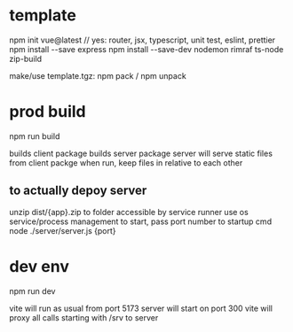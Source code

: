 # template

npm init vue@latest // yes: router, jsx, typescript, unit test, eslint, prettier
npm install --save express
npm install --save-dev nodemon rimraf ts-node zip-build

make/use template.tgz: npm pack / npm unpack

# prod build

npm run build

builds client package
builds server package
server will serve static files from client packge when run, keep files in relative to each other

## to actually depoy server

unzip dist/{app}.zip to folder accessible by service runner
use os service/process management to start, pass port number to startup cmd
node ./server/server.js {port}

# dev env

npm run dev

vite will run as usual from port 5173
server will start on port 300
vite will proxy all calls starting with /srv to server

